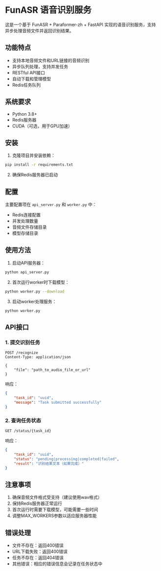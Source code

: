 # FunASR 语音识别服务

这是一个基于 FunASR + Paraformer-zh + FastAPI 实现的语音识别服务，支持异步处理音频文件并返回识别结果。

## 功能特点

- 支持本地音频文件和URL链接的音频识别
- 异步队列处理，支持并发任务
- RESTful API接口
- 自动下载和管理模型
- Redis任务队列

## 系统要求

- Python 3.8+
- Redis服务器
- CUDA（可选，用于GPU加速）

## 安装

1. 克隆项目并安装依赖：

```bash
pip install -r requirements.txt
```

2. 确保Redis服务器已启动

## 配置

主要配置项在 `api_server.py` 和 `worker.py` 中：

- Redis连接配置
- 并发处理数量
- 音频文件存储目录
- 模型存储目录

## 使用方法

1. 启动API服务器：

```bash
python api_server.py
```

2. 首次运行worker时下载模型：

```bash
python worker.py --download
```

3. 启动worker处理服务：

```bash
python worker.py
```

## API接口

### 1. 提交识别任务

```http
POST /recognize
Content-Type: application/json

{
    "file": "path_to_audio_file_or_url"
}
```

响应：
```json
{
    "task_id": "uuid",
    "message": "Task submitted successfully"
}
```

### 2. 查询任务状态

```http
GET /status/{task_id}
```

响应：
```json
{
    "task_id": "uuid",
    "status": "pending|processing|completed|failed",
    "result": "识别结果文本（如果完成）"
}
```

## 注意事项

1. 确保音频文件格式受支持（建议使用wav格式）
2. 保持Redis服务器正常运行
3. 首次运行时需要下载模型，可能需要一些时间
4. 调整MAX_WORKERS参数以适应服务器性能

## 错误处理

- 文件不存在：返回400错误
- URL下载失败：返回400错误
- 任务不存在：返回404错误
- 其他错误：相应的错误信息会记录在任务状态中